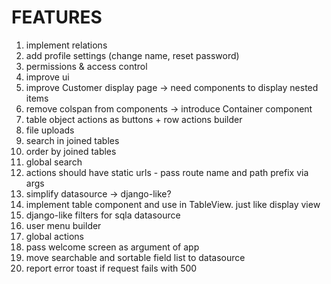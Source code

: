 # FEATURES
1. implement relations
5. add profile settings (change name, reset password)
6. permissions & access control
7. improve ui
8. improve Customer display page -> need components to display nested items
9. remove colspan from components -> introduce Container component
10. table object actions as buttons + row actions builder
11. file uploads
12. search in joined tables
13. order by joined tables
14. global search
16. actions should have static urls - pass route name and path prefix via args
18. simplify datasource -> django-like?
19. implement table component and use in TableView. just like display view
20. django-like filters for sqla datasource
22. user menu builder
23. global actions
24. pass welcome screen as argument of app
26. move searchable and sortable field list to datasource
27. report error toast if request fails with 500
